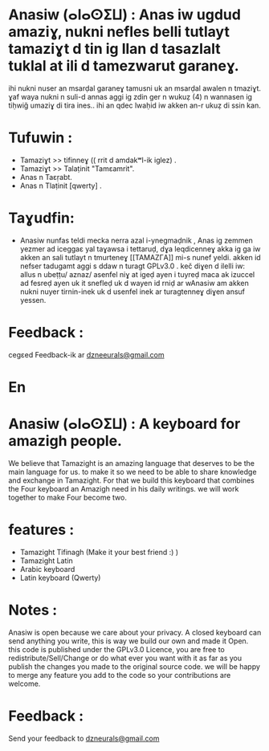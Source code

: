 # Anasiw (ⴰⵏⴰⵙⵉⵡ) : Anas iw ugdud amaziɣ, nukni nefles belli tutlayt tamaziɣt d tin ig llan d tasazlalt tuklal at ili d tamezwarut garaneɣ.
ihi nukni nuser an msarḍal garaneɣ tamusni uk an msarḍal awalen n tmaziɣt.
ɣaf waya nukni n suli-d annas aggi ig zdin ger n wukuẓ (4) n wannasen ig tiḥwiǧ umaziɣ di tira ines.. ihi an qdec lwaḥid iw akken an-r ukuẓ di ssin kan.
# Tufuwin :
- Tamaziɣt >> tifinneɣ (( rrit d amdakʷl-ik iglez) .
- Tamaziɣt >> Talaṭinit "Tamεamrit".
- Anas n Taεṛabt.
- Anas n Tlaṭinit [qwerty] .

# Taɣudfin:
- Anasiw nunfas teldi mecka nerra azal i-ynegmaḍnik , Anas ig zemmen yezmer ad iceggaε yal taɣawsa i tettaruḍ, dɣa leqdicenneɣ akka ig ga iw akken an sali tutlayt n tmurteneɣ [[TAMAZΓA]] mi-s nunef yeldi.
akken id nefser tadugamt aggi s ddaw n turagt GPLv3.0 .
keč diɣen d ilelli iw: allus n ubeṭṭu/ aznaz/ asenfel niɣ at igeḍ ayen i tuyreḍ maca ak izuccel ad fesreḍ ayen uk it snefleḍ uk d wayen id rniḍ ar wAnasiw am akken nukni nuyer tirnin-inek uk d usenfel inek ar turagtenneɣ diɣen ansuf yessen.
# Feedback :
cegεed Feedback-ik ar dzneeurals@gmail.com

# En

# Anasiw (ⴰⵏⴰⵙⵉⵡ) : A keyboard for amazigh people.
We believe that Tamazight is an amazing language that deserves to be the main language for us. to make it so we need to be able to share knowledge and exchange in Tamazight.
For that we build this keyboard that combines the Four keyboard an Amazigh need in his daily writings. we will work together to make Four become two.

# features :
- Tamazight Tifinagh (Make it your best friend :) )
- Tamazight Latin
- Arabic keyboard
- Latin keyboard (Qwerty)

# Notes :
Anasiw is open because we care about your privacy. A closed keyboard can send anything you write, this is way we build our own and made it Open.
this code is published under the GPLv3.0 Licence,
you are free to redistribute/Sell/Change or do what ever you want with it as far as you publish the changes
you made to the original source code. we will be happy to merge any feature you add to the code so your contributions are welcome.

# Feedback :

Send your feedback to dzneurals@gmail.com